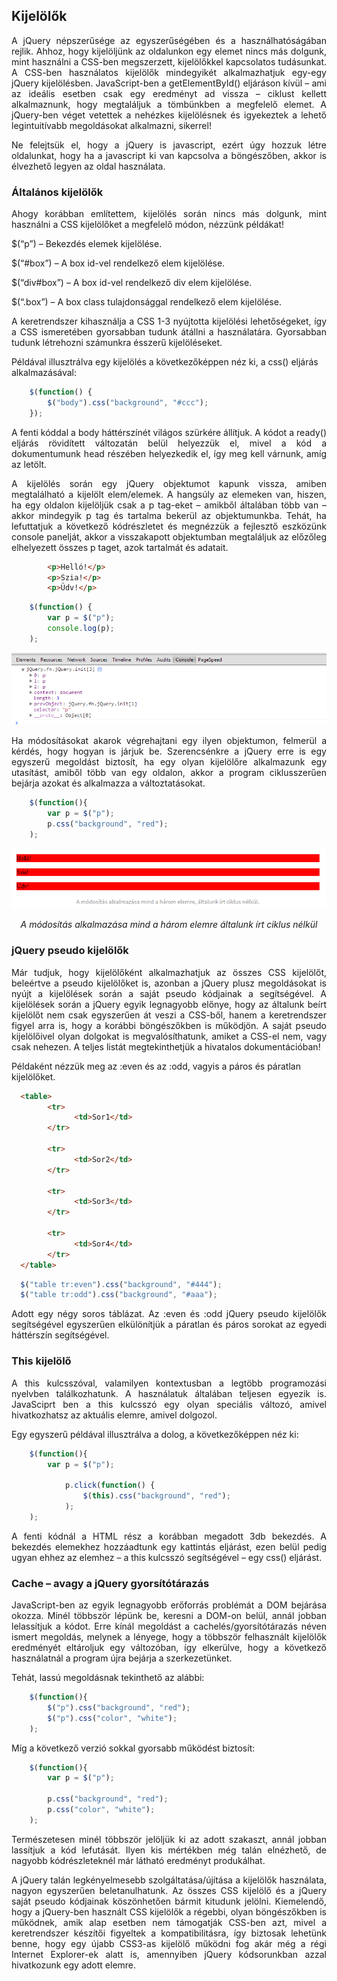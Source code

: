 ## Kijelölők  

<p style="text-align:justify;">A jQuery népszerűsége az egyszerűségében és a használhatóságában rejlik. Ahhoz, hogy kijelöljünk az oldalunkon egy elemet nincs más dolgunk, mint használni a CSS-ben megszerzett, kijelölőkkel kapcsolatos tudásunkat. A CSS-ben használatos kijelölők mindegyikét alkalmazhatjuk egy-egy jQuery kijelölésben. JavaScript-ben a getElementById() eljáráson kívül – ami az ideális esetben csak egy eredményt ad vissza – ciklust kellett alkalmaznunk, hogy megtaláljuk a tömbünkben a megfelelő elemet. A jQuery-ben véget vetettek a nehézkes kijelölésnek és igyekeztek a lehető legintuitívabb megoldásokat alkalmazni, sikerrel!  
    
<p style="text-align:justify">Ne felejtsük el, hogy a jQuery is javascript, ezért úgy hozzuk létre oldalunkat, hogy ha a javascript ki van kapcsolva a böngészőben, akkor is élvezhető legyen az oldal használata.</p>

### Általános kijelölők

<p style="text-align:justify">Ahogy korábban említettem, kijelölés során nincs más dolgunk, mint használni a CSS kijelölőket a megfelelő módon, nézzünk példákat!</p>

$(“p”) – Bekezdés elemek kijelölése.  

$(“#box”) – A box id-vel rendelkező elem kijelölése.  

$(“div#box”) – A box id-vel rendelkező div elem kijelölése.  

$(“.box”) – A box class tulajdonsággal rendelkező elem kijelölése.  


<p style="text-align:justify">A keretrendszer kihasználja a CSS 1-3 nyújtotta kijelölési lehetőségeket, így a CSS ismeretében gyorsabban tudunk átállni a használatára. Gyorsabban tudunk létrehozni számunkra ésszerű kijelöléseket.</p>  

Példával illusztrálva egy kijelölés a következőképpen néz ki, a css() eljárás alkalmazásával:

```js
    $(function() {
        $("body").css("background", "#ccc");
    });
```

<p style="text-align:justify">A fenti kóddal a body háttérszínét világos szürkére állítjuk. A kódot a ready() eljárás rövidített változatán belül helyezzük el, mivel a kód a dokumentumunk head részében helyezkedik el, így meg kell várnunk, amíg az letölt.</p>

<p style="text-align:justify">A kijelölés során egy jQuery objektumot kapunk vissza, amiben megtalálható a kijelölt elem/elemek. A hangsúly az elemeken van, hiszen, ha egy oldalon kijelöljük csak a p tag-eket – amikből általában több van – akkor mindegyik p tag és tartalma bekerül az objektumunkba. Tehát, ha lefuttatjuk a következő kódrészletet és megnézzük a fejlesztő eszközünk console panelját, akkor a visszakapott objektumban megtaláljuk az előzőleg elhelyezett összes p taget, azok tartalmát és adatait.</p>

```html
        <p>Helló!</p>
        <p>Szia!</p>
        <p>Üdv!</p>
```

```js
    $(function() {
        var p = $("p");
        console.log(p);
    );
```

<div style="text-align:center"><img src="console_kijelolok01.png" /></div>

<p style="text-align:justify">Ha módosításokat akarok végrehajtani egy ilyen objektumon, felmerül a kérdés, hogy hogyan is járjuk be. Szerencsénkre a jQuery erre is egy egyszerű megoldást biztosít, ha egy olyan kijelölőre alkalmazunk egy utasítást, amiből több van egy oldalon, akkor a program ciklusszerűen bejárja azokat és alkalmazza a változtatásokat.</p>

```js
    $(function(){
        var p = $("p");
        p.css("background", "red");
    );
```

<div style="text-align:center"><img src="red_kijelolok02.png" /></div>

<p style="text-align:center; font-style:italic;">A módosítás alkalmazása mind a három elemre általunk írt ciklus nélkül</p>

### jQuery pseudo kijelölők

<p style="text-align:justify">Már tudjuk, hogy kijelölőként alkalmazhatjuk az összes CSS kijelölőt, beleértve a pseudo kijelölőket is, azonban a jQuery plusz megoldásokat is nyújt a kijelölések során a saját pseudo kódjainak a segítségével. A kijelölések során a jQuery egyik legnagyobb előnye, hogy az általunk beírt kijelölőt nem csak egyszerűen át veszi a CSS-ből, hanem a keretrendszer figyel arra is, hogy a korábbi böngészőkben is működjön. A saját pseudo kijelölőivel olyan dolgokat is megvalósíthatunk, amiket a CSS-el nem, vagy csak nehezen. A teljes listát megtekinthetjük a hivatalos dokumentációban!</p>

Példaként nézzük meg az :even és az :odd, vagyis a páros és páratlan kijelölőket.  

```html
  <table>
        <tr>
              <td>Sor1</td>
        </tr>
        
        <tr>
              <td>Sor2</td>
        </tr>
        
        <tr>
              <td>Sor3</td>
        </tr>
        
        <tr>
              <td>Sor4</td>
        </tr>
  </table>
```

```js
  $("table tr:even").css("background", "#444");
  $("table tr:odd").css("background", "#aaa"); 
```

<p style="text-align:justify">Adott egy négy soros táblázat. Az :even és :odd jQuery pseudo kijelölők segítségével egyszerűen elkülönítjük a páratlan és páros sorokat az egyedi háttérszín segítségével.</p>  

### This kijelölő

<p style="text-align:justify">A this kulcsszóval, valamilyen kontextusban a legtöbb programozási nyelvben találkozhatunk. A használatuk általában teljesen egyezik is. JavaSciprt ben a this kulcsszó egy olyan speciális változó, amivel hivatkozhatsz az aktuális elemre, amivel dolgozol.</p>  

Egy egyszerű példával illusztrálva a dolog, a következőképpen néz ki:

```js
    $(function(){
        var p = $("p");

            p.click(function() {
                $(this).css("background", "red");
            );
    );
```
  
<p style="text-align:justify">A fenti kódnál a HTML rész a korábban megadott 3db bekezdés. A bekezdés elemekhez hozzáadtunk egy kattintás eljárást, ezen belül pedig ugyan ehhez az elemhez – a this kulcsszó segítségével – egy css() eljárást.</p>  

### Cache – avagy a jQuery gyorsítótárazás  

<p style="text-align:justify">JavaScript-ben az egyik legnagyobb erőforrás problémát a DOM bejárása okozza. Minél többször lépünk be, keresni a DOM-on belül, annál jobban lelassítjuk a kódot. Erre kínál megoldást a cachelés/gyorsítótárazás néven ismert megoldás, melynek a lényege, hogy a többször felhasznált kijelölők eredményét eltároljuk egy változóban, így elkerülve, hogy a következő használatnál a program újra bejárja a szerkezetünket.</p>  

Tehát, lassú megoldásnak tekinthető az alábbi:

```js
    $(function(){
        $("p").css("background", "red");
        $("p").css("color", "white");
    );

```  

Míg a következő verzió sokkal gyorsabb működést biztosít:

```js
    $(function(){
        var p = $("p");
        
        p.css("background", "red");
        p.css("color", "white");
    );

```  
  
<p style="text-align:justify">Természetesen minél többször jelöljük ki az adott szakaszt, annál jobban lassítjuk a kód lefutását. Ilyen kis mértékben még talán elnézhető, de nagyobb kódrészleteknél már látható eredményt produkálhat.</p>

<p style="text-align:justify">A jQuery talán legkényelmesebb szolgáltatása/újítása a kijelölők használata, nagyon egyszerűen beletanulhatunk. Az összes CSS kijelölő és a jQuery saját pseudo kódjainak köszönhetően bármit kitudunk jelölni. Kiemelendő, hogy a jQuery-ben használt CSS kijelölők a régebbi, olyan böngészőkben is működnek, amik alap esetben nem támogatják CSS-ben azt, mivel a keretrendszer készítői figyeltek a kompatibilitásra, így biztosak lehetünk benne, hogy egy újabb CSS3-as kijelölő működni fog akár még a régi Internet Explorer-ek alatt is, amennyiben jQuery kódsorunkban azzal hivatkozunk egy adott elemre.</p>

